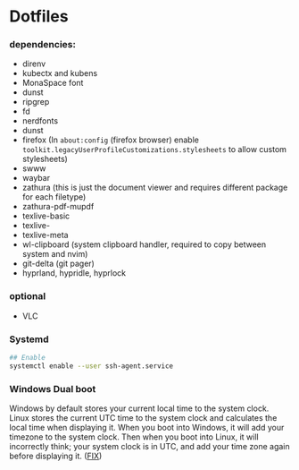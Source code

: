 # Dotfiles

### dependencies:

- direnv
- kubectx and kubens 
- MonaSpace font
- dunst
- ripgrep
- fd
- nerdfonts
- dunst
- firefox  (In `about:config` (firefox browser) enable `toolkit.legacyUserProfileCustomizations.stylesheets` to allow custom stylesheets)
- swww 
- waybar
- zathura (this is just the document viewer and requires different package for each filetype)
- zathura-pdf-mupdf
- texlive-basic
- texlive-
- texlive-meta
- wl-clipboard (system clipboard handler, required to copy between system and nvim)
- git-delta (git pager)
- hyprland, hypridle, hyprlock

### optional
- VLC

### Systemd

```bash
## Enable 
systemctl enable --user ssh-agent.service

```


### Windows Dual boot

Windows by default stores your current local time to the system clock. Linux stores the current UTC time to the system clock and calculates the local time when displaying it. When you boot into Windows, it will add your timezone to the system clock. Then when you boot into Linux, it will incorrectly think; your system clock is in UTC, and add your time zone again before displaying it. ([FIX](https://wiki.archlinux.org/title/System_time#UTC_in_Microsoft_Windows))



